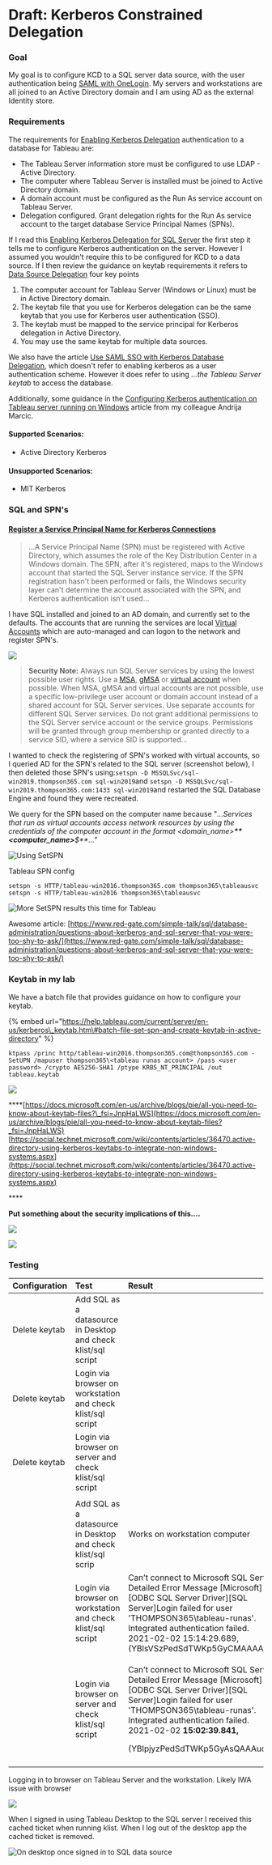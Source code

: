 # Draft: Kerberos Constrained Delegation

### Goal

My goal is to configure KCD to a SQL server data source, with the user authentication being [SAML with OneLogin](https://app.gitbook.com/@johnthompson365/s/tableau/~/drafts/-MSUgSon0V7lwJisPCjI/authentication/draft-recipe-saml-with-onelogin). My servers and workstations are all joined to an Active Directory domain and I am using AD as the external Identity store.

### Requirements

The requirements for [Enabling Kerberos Delegation](https://help.tableau.com/current/server/en-us/kerberos_delegation.htm) authentication to a database for Tableau are:

* The Tableau Server information store must be configured to use LDAP - Active Directory.
* The computer where Tableau Server is installed must be joined to Active Directory domain.
* A domain account must be configured as the Run As service account on Tableau Server.
* Delegation configured. Grant delegation rights for the Run As service account to the target database Service Principal Names \(SPNs\).

If I read this [Enabling Kerberos Delegation for SQL Server](https://community.tableau.com/s/question/0D54T00000CWcplSAD/enabling-kerberos-delegation-for-sql-server?_fsi=JnpHaLWS&_fsi=JnpHaLWS&_ga=2.182895846.1348344596.1612210017-159812869.1601602564&_fsi=JnpHaLWS) the first step it tells me to configure Kerberos authentication on the server. However I assumed you wouldn't require this to be configured for KCD to a data source. If I then review the guidance on keytab requirements it refers to [Data Source Delegation](https://help.tableau.com/current/server/en-us/kerberos_keytab.htm#datasource-delegation) four key points

1. The computer account for Tableau Server \(Windows or Linux\) must be in Active Directory domain.
2. The keytab file that you use for Kerberos delegation can be the same keytab that you use for Kerberos user authentication \(SSO\).
3. The keytab must be mapped to the service principal for Kerberos delegation in Active Directory.
4. You may use the same keytab for multiple data sources.

We also have the article [Use SAML SSO with Kerberos Database Delegation](https://help.tableau.com/current/server/en-us/saml_with_kerberos.htm), which doesn't refer to enabling kerberos as a user authentication scheme. However it does refer to using _...the Tableau Server keytab_ to access the database.   
  
Additionally, some guidance in the [Configuring Kerberos authentication on Tableau server running on Windows](https://medium.com/@tableauman/configuring-kerberos-authentication-on-tableau-server-1917d127b6e3) article from my colleague Andrija Marcic. 



#### Supported Scenarios:

* Active Directory Kerberos

#### Unsupported Scenarios:

* MIT Kerberos



### SQL and SPN's

#### [Register a Service Principal Name for Kerberos Connections](https://docs.microsoft.com/en-us/sql/database-engine/configure-windows/register-a-service-principal-name-for-kerberos-connections?view=sql-server-ver15)

> ...A Service Principal Name \(SPN\) must be registered with Active Directory, which assumes the role of the Key Distribution Center in a Windows domain. The SPN, after it's registered, maps to the Windows account that started the SQL Server instance service. If the SPN registration hasn't been performed or fails, the Windows security layer can't determine the account associated with the SPN, and Kerberos authentication isn't used...

I have SQL installed and joined to an AD domain, and currently set to the defaults. The accounts that are running the services are local [Virtual Accounts](https://docs.microsoft.com/en-us/sql/database-engine/configure-windows/configure-windows-service-accounts-and-permissions?view=sql-server-ver15#New_Accounts) which are auto-managed and can logon to the network and register SPN's.

![](../.gitbook/assets/image%20%2844%29.png)

> **Security Note:** Always run SQL Server services by using the lowest possible user rights. Use a [MSA](https://docs.microsoft.com/en-us/sql/database-engine/configure-windows/configure-windows-service-accounts-and-permissions?view=sql-server-ver15#MSA), [gMSA](https://docs.microsoft.com/en-us/sql/database-engine/configure-windows/configure-windows-service-accounts-and-permissions?view=sql-server-ver15#GMSA) or [virtual account](https://docs.microsoft.com/en-us/sql/database-engine/configure-windows/configure-windows-service-accounts-and-permissions?view=sql-server-ver15#VA_Desc) when possible. When MSA, gMSA and virtual accounts are not possible, use a specific low-privilege user account or domain account instead of a shared account for SQL Server services. Use separate accounts for different SQL Server services. Do not grant additional permissions to the SQL Server service account or the service groups. Permissions will be granted through group membership or granted directly to a service SID, where a service SID is supported...

I wanted to check the registering of SPN's worked with virtual accounts, so I queried AD for the SPN's related to the SQL server \(screenshot below\), I then deleted those SPN's using:`setspn -D MSSQLSvc/sql-win2019.thompson365.com sql-win2019`and `setspn -D MSSQLSvc/sql-win2019.thompson365.com:1433 sql-win2019`and restarted the SQL Database Engine and found they were recreated. 

We query for the SPN based on the computer name because "_...Services that run as virtual accounts access network resources by using the credentials of the computer account in the format &lt;domain\_name&gt;**\**&lt;computer\_name&gt;**$**..."_

![Using SetSPN](../.gitbook/assets/image%20%2852%29.png)

Tableau SPN config

```text
setspn -s HTTP/tableau-win2016.thompson365.com thompson365\tableausvc
setspn -s HTTP/tableau-win2016 thompson365\tableausvc
```

 

![More SetSPN results this time for Tableau](../.gitbook/assets/image%20%2848%29.png)

Awesome article: [https://www.red-gate.com/simple-talk/sql/database-administration/questions-about-kerberos-and-sql-server-that-you-were-too-shy-to-ask/](https://www.red-gate.com/simple-talk/sql/database-administration/questions-about-kerberos-and-sql-server-that-you-were-too-shy-to-ask/)

### Keytab in my lab

We have a batch file that provides guidance on how to configure your keytab.

{% embed url="https://help.tableau.com/current/server/en-us/kerberos\_keytab.htm\#batch-file-set-spn-and-create-keytab-in-active-directory" %}

```text
ktpass /princ http/tableau-win2016.thompson365.com@thompson365.com -SetUPN /mapuser thompson365\<tableau runas account> /pass <user password> /crypto AES256-SHA1 /ptype KRB5_NT_PRINCIPAL /out tableau.keytab 
```

![](../.gitbook/assets/image%20%2855%29.png)

\*\*\*\*[https://docs.microsoft.com/en-us/archive/blogs/pie/all-you-need-to-know-about-keytab-files?\_fsi=JnpHaLWS](https://docs.microsoft.com/en-us/archive/blogs/pie/all-you-need-to-know-about-keytab-files?_fsi=JnpHaLWS)  
[https://social.technet.microsoft.com/wiki/contents/articles/36470.active-directory-using-kerberos-keytabs-to-integrate-non-windows-systems.aspx](https://social.technet.microsoft.com/wiki/contents/articles/36470.active-directory-using-kerberos-keytabs-to-integrate-non-windows-systems.aspx)

\*\*\*\*

**Put something about the security implications of this....**

![](../.gitbook/assets/image%20%2854%29.png)



![](../.gitbook/assets/image%20%2850%29.png)

### Testing

<table>
  <thead>
    <tr>
      <th style="text-align:left">Configuration</th>
      <th style="text-align:left">Test</th>
      <th style="text-align:left">Result</th>
    </tr>
  </thead>
  <tbody>
    <tr>
      <td style="text-align:left">Delete keytab</td>
      <td style="text-align:left">Add SQL as a datasource in Desktop and check klist/sql script</td>
      <td
      style="text-align:left"></td>
    </tr>
    <tr>
      <td style="text-align:left">Delete keytab</td>
      <td style="text-align:left">Login via browser on workstation and check klist/sql script</td>
      <td style="text-align:left"></td>
    </tr>
    <tr>
      <td style="text-align:left">Delete keytab</td>
      <td style="text-align:left">Login via browser on server and check klist/sql script</td>
      <td style="text-align:left"></td>
    </tr>
    <tr>
      <td style="text-align:left"></td>
      <td style="text-align:left"></td>
      <td style="text-align:left"></td>
    </tr>
    <tr>
      <td style="text-align:left"></td>
      <td style="text-align:left">Add SQL as a datasource in Desktop and check klist/sql scrip</td>
      <td style="text-align:left">Works on workstation computer</td>
    </tr>
    <tr>
      <td style="text-align:left"></td>
      <td style="text-align:left">Login via browser on workstation and check klist/sql script</td>
      <td style="text-align:left">Can&#x2019;t connect to Microsoft SQL Server Detailed Error Message [Microsoft][ODBC
        SQL Server Driver][SQL Server]Login failed for user &apos;THOMPSON365\tableau-runas&apos;.
        Integrated authentication failed.
        <br />2021-02-02 15:14:29.689, (YBlsVSzPedSdTWKp5GyCMAAAAxI,1:1)</td>
    </tr>
    <tr>
      <td style="text-align:left"></td>
      <td style="text-align:left">Login via browser on server and check klist/sql script</td>
      <td style="text-align:left">
        <p>Can&#x2019;t connect to Microsoft SQL Server Detailed Error Message [Microsoft][ODBC
          SQL Server Driver][SQL Server]Login failed for user &apos;THOMPSON365\tableau-runas&apos;.
          Integrated authentication failed.
          <br />2021-02-02 <b>15:02:39.841, </b>
        </p>
        <p>(YBlpjyzPedSdTWKp5GyAsQAAAuo,1:0)</p>
      </td>
    </tr>
    <tr>
      <td style="text-align:left"></td>
      <td style="text-align:left"></td>
      <td style="text-align:left"></td>
    </tr>
  </tbody>
</table>



Logging in to browser on Tableau Server and the workstation. Likely IWA issue with browser

![](../.gitbook/assets/image%20%2856%29.png)





When I signed in using Tableau Desktop to the SQL server I received this cached ticket when running klist. When I log out of the desktop app the cached ticket is removed.

![On desktop once signed in to SQL data source](../.gitbook/assets/image%20%2857%29.png)

